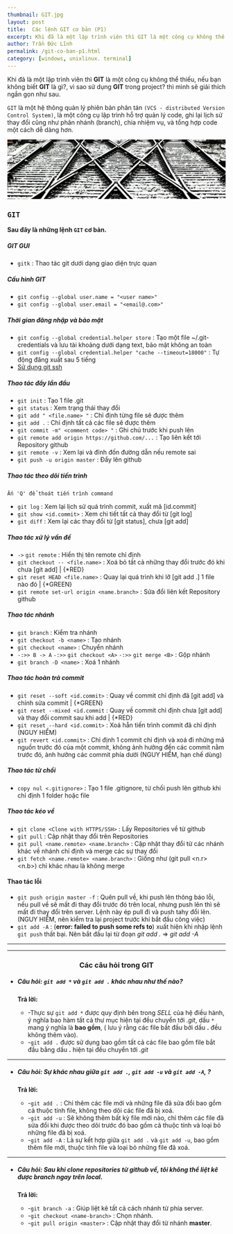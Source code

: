 ```yaml
---
thumbnail: GIT.jpg
layout: post
title:  Các lệnh GIT cơ bản (P1)
excerpt: Khi đã là một lập trình viên thì GIT là một công cụ không thể thiếu, nếu bạn không biết GIT là gì?
author: Trần Đức Lĩnh
permalink: /git-co-ban-p1.html
category: [windows, unixlinux. terminal]
---
```


Khi đã là một lập trình viên thì **GIT** là một công cụ không thể thiếu, nếu bạn không biết **GIT** là gì?, vì sao sử dụng **GIT** trong project? thì mình sẽ giải thích ngắn gọn như sau.<br/>

`GIT` là một hệ thông quản lý phiên bản phân tán `(VCS - distributed Version Control System)`, là một công cụ lập trình hỗ trợ quản lý code, ghi lại lịch sử thay đổi cũng như phân nhánh (branch), chia nhiệm vụ, và tổng hợp code một cách dễ dàng hơn.

![git](../assets/images/GIT.jpg)

### <kbd>GIT</kbd>
**Sau đây là những lệnh `GIT` cơ bản.**
##### GIT GUI
* `gitk` : Thao tác git dưới dạng giao diện trực quan

##### Cấu hình GIT
* `git config --global user.name = "<user name>"`
* `git config --global user.email = "<email@.com>"`

##### Thời gian đăng nhập và bảo mật
* `git config --global credential.helper store` : Tạo một file ~/.git-credentials và lưu tài khoảng dưới dạng text, bảo mật không an toàn
* `git config --global credential.helper "cache --timeout=18000"` : Tự động đăng xuất sau 5 tiếng
* [Sử dụng git ssh](https://inchoo.net/dev-talk/how-to-generate-ssh-keys-for-git-authorization/)

##### Thao tác đẩy lần đầu
* `git init` : Tạo 1 file .git
* `git status` : Xem trạng thái thay đổi
* `git add " <file.name> "` : Chỉ định từng file sẽ được thêm
* `git add .` : Chỉ định tất cả các file sẽ được thêm
* `git commit -m" <comment code> "` : Ghi chú trước khi push lên
* `git remote add origin https://github.com/...` : Tạo liên kết tới Repository github
* `git remote -v` : Xem lại và đỉnh đốn đường dẫn nếu remote sai
* `git push -u origin master` : Đẩy lên github

##### Thao tác theo dõi tiến trình

`Ấn 'Q' để thoát tiến trình command`

* `git log` : Xem lại lịch sử quá trình commit, xuất mã [id.commit]
* `git show <id.commit>` : Xem chi tiết tất cả thay đổi từ [git log]
* `git diff` : Xem lại các thay đổi từ [git status], chưa [git add]

##### Thao tác xử lý vấn đề
* `->` `git remote` : Hiển thị tên remote chỉ định
* `git checkout -- <file.name>` : Xoá bỏ tất cả những thay đổi trước đó khi chưa [git add] | {*RED}
* `git reset HEAD <file.name>` : Quay lại quá trình khi lỡ [git add .] 1 file nào đó | {*GREEN}
* `git remote set-url origin <name.branch>` : Sửa đổi liên kết Repository github

##### Thao tác nhánh
* `git branch` : Kiểm tra nhánh
* `git checkout -b <name>` : Tạo nhánh
* `git checkout <name>` : Chuyển nhánh
* `-:>> B -> A` `-:>>` `git checkout <A>` `-:>>` `git merge <B>` : Gộp nhánh
* `git branch -D <name>` : Xoá 1 nhánh

##### Thao tác hoàn trả commit
* `git reset --soft <id.commit>` : Quay về commit chỉ định đã [git add] và chỉnh sửa commit | {*GREEN}
* `git reset --mixed <id.commit` : Quay về commit chỉ định chưa [git add] và thay đổi commit sau khi add | {*RED}
* `git reset --hard <id.commit>` : Xoá hẵn tiến trình commit đã chỉ định (NGUY HIỂM)
* `git revert <id.commit>` : Chỉ định 1 commit chỉ định và xoá đi những mã nguồn trước đó của một commit, không ảnh hưởng đến các commit nằm trước đó, ảnh hưởng các commit phía dưới (NGUY HIỂM, hạn chế dùng)

##### Thao tác từ chối
* `copy nul <.gitignore>` : Tạo 1 file .gitignore, từ chối push lên github khi chỉ định 1 folder hoặc file


##### Thao tác kéo về
* `git clone <Clone with HTTPS/SSH>` : Lấy Repositories về từ github
* `git pull` : Cập nhật thay đổi trên Repositories
* `git pull <name.remote> <name.branch>` : Cập nhật thay đổi từ các nhánh khác về nhánh chỉ định và merge các sự thay đổi
* `git fetch <name.remote> <name.branch>` : Giống như (git pull <n.r> <n.b>) chỉ khác nhau là không merge

#### Thao tác lỗi
* `git push origin master -f` : Quên pull về, khi push lên thông báo lỗi, nếu pull về sẽ mất đi thay đổi trước đó trên local, nhưng push lên thì sẽ mất đi thay đổi trên server. Lệnh này ép pull đi và push tahy đổi lên. (NGUY HIỂM, nên kiểm tra lại project trước khi bắt đầu công việc)
* `git add -A` : (**error: failed to push some refs to**) xuất hiện khi nhập lệnh `git push` thất bại. Nên bắt đầu lại từ đoạn *git add .* => *git add -A*

***
***

### <center>Các câu hỏi trong GIT</center>

* ##### **Câu hỏi:** `git add *` và `git add .` khác nhau như thế nào?

    **Trả lời:**

    * -Thực sự  `git add *` được quy định bên trong *SELL* của hệ điều hành, ý nghĩa bao hàm tất cả thư mục hiện tại đều chuyển tới *.git*, dấu `*` mang ý nghĩa là **bao gồm**, ( lưu ý rằng các file bắt đầu bởi dấu **.** đều không thêm vào).
    *   -`git add .` được sử dụng bao gồm tất cả các file bao gồm file bắt đầu bằng dấu **.** hiện tại đều chuyển tới *.git*

***

* ##### **Câu hỏi:** Sự khác nhau giữa `git add .`, `git add -u` và `git add -A`, ?

    **Trả lời:** 

    * -`git add .` : Chỉ thêm các file mới và những file đã sửa đổi bao gồm cả thuộc tính file, không theo dõi các file đã bị xoá.
    * -`git add -u` : Sẽ không thêm bất kỳ file mới nào, chỉ thêm các file đã sửa đổi khi được theo dõi trước đó bao gồm cã thuộc tính và loại bỏ những file đã bị xoá.
    * -`git add -A` : Là sự kết hợp giữa `git add .` và `git add -u`, bao gồm thêm file mới, thuộc tính file và loại bỏ những file đã xoá.

***

* ##### **Câu hỏi:** Sau khi clone repositories từ github về, tôi không thể liệt kê được **branch** ngay trên local.

    **Trả lời:**

    * -`git branch -a` : Giúp liệt kê tất cả cách nhánh từ phía server.
    * -`git checkout <name-branch>` : Chọn nhánh.
    * -`git pull origin <master>` : Cập nhật thay đổi từ nhánh **master**.